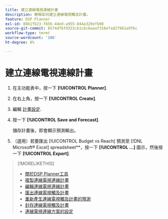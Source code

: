 ```yaml
---
title: 建立連線電視連線計畫
description: 瞭解如何建立連線電視觸及計畫。
feature: DSP Planner
exl-id: 88b1fb23-f856-44ed-a955-844a329efb98
source-git-commit: 8574d76fd322cb1cbc6aaaf316e7ad2f961a9f6c
workflow-type: tm+mt
source-wordcount: '106'
ht-degree: 0%

---
```


# 建立連線電視連線計畫

1. 在主功能表中，按一下 **[!UICONTROL Planner]**.

1. 在右上角，按一下 **[!UICONTROL Create]**.

1. 編輯 [計畫設定](planner-settings.md).

1. 按一下 **[!UICONTROL Save and Forecast]**.

   儲存計畫後，即會顯示預測輸出。

1. （選用）若要匯出 [!UICONTROL Budget vs Reach] 預測至 [!DNL Microsoft® Excel] spreadsheet**，按一下 **[!UICONTROL ...]** 圖示，然後按一下 **[!UICONTROL Export]**.

>[!MORELIKETHIS]
>
>* [關於DSP Planner工具](planner-about.md)
>* [複製連線電視連線計畫](planner-duplicate.md)
>* [編輯連線電視連線計畫](planner-edit.md)
>* [匯出連線電視觸及計畫](planner-export.md)
>* [重新產生連線電視觸及計畫的預測](planner-forecast.md)
>* [封存連線電視觸及計畫](planner-archive.md)
>* [連線電視連線方案的設定](planner-settings.md)
